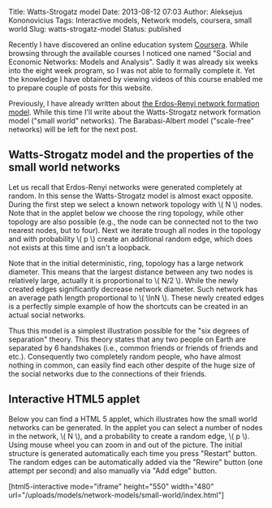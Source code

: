 Title: Watts-Strogatz model
Date: 2013-08-12 07:03
Author: Aleksejus Kononovicius
Tags: Interactive models, Network models, coursera, small world
Slug: watts-strogatz-model
Status: published

Recently I have discovered an online
education system [Coursera](https://www.coursera.org/). While browsing
through the available courses I noticed one named "Social and Economic
Networks: Models and Analysis". Sadly it was already six weeks into the
eight week program, so I was not able to formally complete it. Yet the
knowledge I have obtained by viewing videos of this course enabled me to
prepare couple of posts for this website.

Previously, I have already written about [the Erdos-Renyi network
formation
model]({filename}/articles/2013/erdos-renyi-model.md).
While this time I'll write about the Watts-Strogatz network formation
model ("small world" networks). The Barabasi-Albert model ("scale-free"
networks) will be left for the next post.<!--more-->

Watts-Strogatz model and the properties of the small world networks
-------------------------------------------------------------------

Let us recall that Erdos-Renyi networks were generated completely at
random. In this sense the Watts-Strogatz model is almost exact opposite.
During the first step we select a known network topology with \\\( N \\\) nodes. Note that in the applet below we choose the ring topology,
while other topology are also possible (e.g., the node can be
connected not to the two nearest nodes, but to four). Next we iterate
trough all nodes in the topology and with probability \\\(  p \\\) create
an additional random edge, which does not exists at this time and isn't
a loopback.

Note that in the initial deterministic, ring, topology has a large
network diameter. This means that the largest distance between any two
nodes is relatively large, actually it is proportional to \\\(  N/2 \\\).
While the newly created edges significantly decrease network diameter.
Such network has an average path length proportional to \\\(  \lnN \\\). These newly created edges is a perfectly simple example of how the
shortcuts can be created in an actual social networks.

Thus this model is a simplest illustration possible for the "six degrees
of separation" theory. This theory states that any two people on Earth
are separated by 6 handshakes (i.e., common friends or friends of friends
and etc.). Consequently two completely random people, who have almost
nothing in common, can easily find each other despite of the huge size
of the social networks due to the connections of their friends.

Interactive HTML5 applet
------------------------

Below you can find a HTML 5 applet, which illustrates how the small
world networks can be generated. In the applet you can select a number
of nodes in the network, \\\(  N \\\), and a probability to create a
random edge, \\\(  p \\\). Using mouse wheel you can zoom in and out of
the picture. The initial structure is generated automatically each time
you press "Restart" button. The random edges can be automatically added
via the "Rewire" button (one attempt per second) and also manually via
"Add edge" button.

[html5-interactive mode="iframe" height="550" width="480"
url="/uploads/models/network-models/small-world/index.html"]
